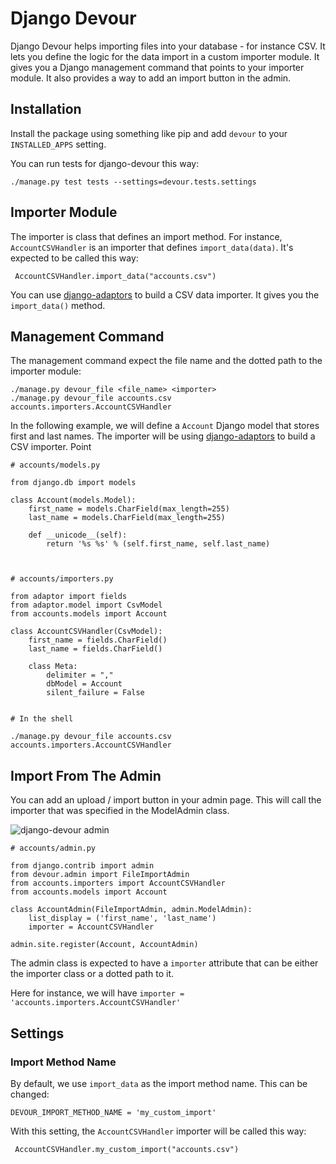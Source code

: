 
Django Devour
=============

Django Devour helps importing files into your database - for instance CSV.
It lets you define the logic for the data import in a custom importer module.
It gives you a Django management command that points to your importer module.
It also provides a way to add an import button in the admin.


Installation
------------

Install the package using something like pip and add `devour` to
your `INSTALLED_APPS` setting.

You can run tests for django-devour this way:

    ./manage.py test tests --settings=devour.tests.settings


Importer Module
---------------

The importer is class that defines an import method. For instance,
`AccountCSVHandler` is an importer that defines `import_data(data)`.
It's expected to be called this way:


     AccountCSVHandler.import_data("accounts.csv")


You can use [django-adaptors][adaptors] to build a CSV data importer.
It gives you the `import_data()` method.


Management Command
------------------

The management command expect the file name and the dotted path to the
importer module:

    ./manage.py devour_file <file_name> <importer>
    ./manage.py devour_file accounts.csv accounts.importers.AccountCSVHandler

In the following example, we will define a `Account` Django model that stores
first and last names. The importer will be using [django-adaptors][adaptors] to
build a CSV importer. Point


    # accounts/models.py

    from django.db import models

    class Account(models.Model):
        first_name = models.CharField(max_length=255)
        last_name = models.CharField(max_length=255)

        def __unicode__(self):
            return '%s %s' % (self.first_name, self.last_name)



    # accounts/importers.py

    from adaptor import fields
    from adaptor.model import CsvModel
    from accounts.models import Account

    class AccountCSVHandler(CsvModel):
        first_name = fields.CharField()
        last_name = fields.CharField()

        class Meta:
            delimiter = ","
            dbModel = Account
            silent_failure = False


    # In the shell

    ./manage.py devour_file accounts.csv accounts.importers.AccountCSVHandler


Import From The Admin
---------------------

You can add an upload / import button in your admin page.
This will call the importer that was specified in the ModelAdmin class.

![django-devour admin](https://raw.github.com/lazybird/django-devour/master/docs/images/devour-file-admin.png "django-devour admin")


    # accounts/admin.py

    from django.contrib import admin
    from devour.admin import FileImportAdmin
    from accounts.importers import AccountCSVHandler
    from accounts.models import Account

    class AccountAdmin(FileImportAdmin, admin.ModelAdmin):
        list_display = ('first_name', 'last_name')
        importer = AccountCSVHandler

    admin.site.register(Account, AccountAdmin)


The admin class is expected to have a `importer` attribute that can be either
the importer class or a dotted path to it.

Here for instance, we will have
`importer = 'accounts.importers.AccountCSVHandler'`


Settings
--------

### Import Method Name
By default, we use `import_data` as the import method name.
This can be changed:

    DEVOUR_IMPORT_METHOD_NAME = 'my_custom_import'

With this setting, the `AccountCSVHandler` importer will be called
this way:


     AccountCSVHandler.my_custom_import("accounts.csv")



[adaptors]: http://django-adaptors.readthedocs.org
